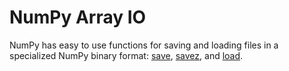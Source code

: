 NumPy Array IO
==============

NumPy has easy to use functions for saving and loading files in a
specialized NumPy binary format:
[save](http://docs.scipy.org/doc/numpy/reference/generated/numpy.save.html),
[savez](http://docs.scipy.org/doc/numpy/reference/generated/numpy.savez.html),
and [load](http://docs.scipy.org/doc/numpy/reference/generated/numpy.load.html).
